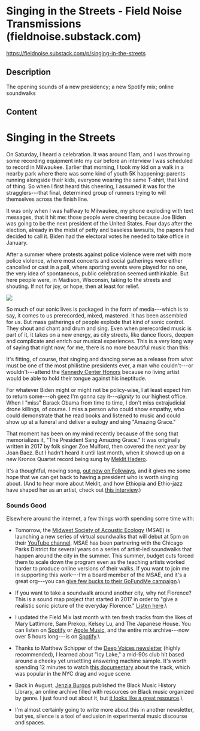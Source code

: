 # Singing in the Streets - Field Noise Transmissions (fieldnoise.substack.com)

<https://fieldnoise.substack.com/p/singing-in-the-streets>

## Description

The opening sounds of a new presidency; a new Spotify mix; online soundwalks

## Content

Singing in the Streets
======================

On Saturday, I heard a celebration. It was around 11am, and I was throwing some recording equipment into my car before an interview I was scheduled to record in Milwaukee. Earlier that morning, I took my kid on a walk in a nearby park where there was some kind of youth 5K happening: parents running alongside their kids, everyone wearing the same T-shirt, that kind of thing. So when I first heard this cheering, I assumed it was for the stragglers---that final, determined group of runners trying to will themselves across the finish line.

It was only when I was halfway to Milwaukee, my phone exploding with text messages, that it hit me: those people were cheering because Joe Biden was going to be the next president of the United States. Four days after the election, already in the midst of petty and baseless lawsuits, the papers had decided to call it. Biden had the electoral votes he needed to take office in January.

After a summer where protests against police violence were met with more police violence, where most concerts and social gatherings were either cancelled or cast in a pall, where sporting events were played for no one, the very idea of spontaneous, public celebration seemed unthinkable. But here people were, in Madison, Wisconsin, taking to the streets and shouting. If not for joy, or hope, then at least for relief.

![](https://cdn.substack.com/image/fetch/w_1456,c_limit,f_auto,q_auto:good,fl_progressive:steep/https%3A%2F%2Fbucketeer-e05bbc84-baa3-437e-9518-adb32be77984.s3.amazonaws.com%2Fpublic%2Fimages%2F53178ac9-d9d3-4e4d-96e5-23558352ce6f_4000x2667.jpeg)

So much of our sonic lives is packaged in the form of media---which is to say, it comes to us prerecorded, mixed, mastered. It has been assembled for us. But mass gatherings of people explode that kind of sonic control. They shout and chant and drum and sing. Even when prerecorded music is part of it, it takes on a new energy, as city streets, like dance floors, deepen and complicate and enrich our musical experiences. This is a very long way of saying that right now, for me, there is no more beautiful music than this:

It's fitting, of course, that singing and dancing serve as a release from what must be one of the most philistine presidents ever, a man who couldn't---or wouldn't---attend the [Kennedy Center Honors](https://www.washingtonpost.com/lifestyle/style/trumps-absence-at-washingtons-premier-social-event-is-a-relief-for-some-but-the-prestige-of-the-presidency-is-missed/2019/12/05/3c15c43c-178c-11ea-9110-3b34ce1d92b1_story.html) because no living artist would be able to hold their tongue against his ineptitude.

For whatever Biden might or might not be policy-wise, I at least expect him to return some---oh geez I'm gonna say it---*dignity* to our highest office. When I "miss" Barack Obama from time to time, I don't miss extrajudicial drone killings, of course. I miss a person who could show empathy, who could demonstrate that he read books and listened to music and could show up at a funeral and deliver a eulogy and sing "Amazing Grace."

That moment has been on my mind recently because of the song that memorializes it, "The President Sang Amazing Grace." It was originally written in 2017 by folk singer Zoe Mulford, then covered the next year by Joan Baez. But I hadn't heard it until last month, when it showed up on a new Kronos Quartet record being sung by [Meklit Hadero](https://www.meklitmusic.com/).

It's a thoughtful, moving song, [out now on Folkways](https://folkways.si.edu/kronos-quartet/long-time-passing-kronos-quartet-and-friends-celebrate-pete-seeger), and it gives me some hope that we can get back to having a president who is worth singing about. (And to hear more about Meklit, and how Ethiopia and Ethio-jazz have shaped her as an artist, check out [this interview](https://www.ttbook.org/interview/how-meklit-hadero-reimagined-ethiopian-jazz).)

### Sounds Good

Elsewhere around the internet, a few things worth spending some time with:

-   Tomorrow, the [Midwest Society of Acoustic Ecology](https://mwsae.org/) (MSAE) is launching a new series of virtual soundwalks that will debut at 5pm on their [YouTube channel](https://www.youtube.com/channel/UCpGyCvDZdamwSNnyYIJcp_g/playlists). MSAE has been partnering with the Chicago Parks District for several years on a series of artist-led soundwalks that happen around the city in the summer. This summer, budget cuts forced them to scale down the program even as the teaching artists worked harder to produce online versions of their walks. If you want to join me in supporting this work---I'm a board member of the MSAE, and it's a great org---you can [give few bucks to their GoFundMe campaign](https://www.gofundme.com/f/support-deep-listening-in-the-midwest).\

-   If you want to take a soundwalk around another city, why not Florence? This is a sound map project that started in 2017 in order to "give a realistic sonic picture of the everyday Florence." [Listen here](http://firenzesoundscapes.valeriorlandini.com/).\

-   I updated the Field Mix last month with ten fresh tracks from the likes of Mary Lattimore, Sam Prekop, Kelsey Lu, and The Japanese House. You can listen on [Spotify](https://open.spotify.com/playlist/3k9aJixjAeqhMLkZ2PonQS?si=HGVnZifUTt6wNpL4i7jhyw) or [Apple Music](https://music.apple.com/us/playlist/field-noise-vol-9/pl.u-r2yB16XCxMrbg), and the entire mix archive---now over 5 hours long---is on [Spotify](https://open.spotify.com/playlist/36R4gNPOIoNaRSYm9T0Smm?si=xfF_uHzDQZ6p5cHAEGOsAQ).\

-   Thanks to Matthew Schipper of the [Deep Voices newsletter](https://deepvoices.substack.com/) (highly recommended), I learned about "Icy Lake," a mid-90s club hit based around a cheeky yet unsettling answering machine sample. It's worth spending 12 minutes to watch [this documentary](https://youtu.be/xxi8kbgxxcI) about the track, which was popular in the NYC drag and vogue scene.

-   Back in August, [Jenzia Burgos](https://twitter.com/jenziaburgos) published the Black Music History Library, an online archive filled with resources on Black music organized by genre. I just found out about it, but [it looks like a great resource](https://blackmusiclibrary.com/Library).\

-   I'm almost certainly going to write more about this in another newsletter, but yes, silence is a tool of exclusion in experimental music discourse and spaces.
